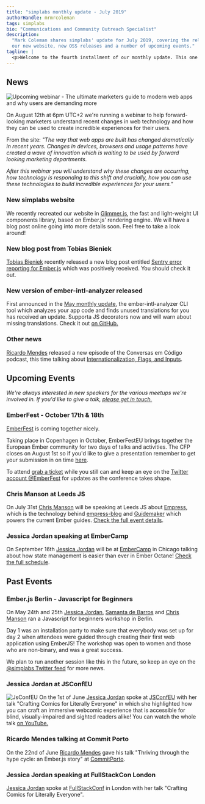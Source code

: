 ```yaml
---
title: "simplabs monthly update - July 2019"
authorHandle: mrmrcoleman
tags: simplabs
bio: "Communications and Community Outreach Specialist"
description:
  "Mark Coleman shares simplabs' update for July 2019, covering the release of
  our new website, new OSS releases and a number of upcoming events."
tagline: |
  <p>Welcome to the fourth installment of our monthly update. This one is later than expected but still packed with all the events and activities that have been happening at simplabs along with the things we're looking forward to. Enjoy.</p>
---
```


## News

![Upcoming webinar - The ultimate marketers guide to modern web apps and why users are demanding more](/assets/images/posts/2019-07-24-july-monthly-update/simplabs-webinar-modern-web-apps-for-marketers.png#@600-1200)

On August 12th at 6pm UTC+2 we're running a webinar to help forward-looking
marketers understand recent changes in web technology and how they can be used
to create incredible experiences for their users.

From the site: _"The way that web apps are built has changed dramatically in
recent years. Changes in devices, browsers and usage patterns have created a
wave of innovation which is waiting to be used by forward looking marketing
departments._

_After this webinar you will understand why these changes are occurring, how
technology is responding to this shift and crucially, how you can use these
technologies to build incredible experiences for your users."_

### New simplabs website

We recently recreated our website in [Glimmer.js](https://glimmerjs.com/), the
fast and light-weight UI components library, based on Ember.js' rendering
engine. We will have a blog post online going into more details soon. Feel free
to take a look around!

### New blog post from Tobias Bieniek

[Tobias Bieniek](https://twitter.com/TobiasBieniek) recently released a new blog
post entitled
[Sentry error reporting for Ember.js](/blog/2019/07/15/sentry-and-ember/) which
was positively received. You should check it out.

### New version of ember-intl-analyzer released

First announced in the
[May monthly update](/blog/2019/05/10/may-monthly-update), the
ember-intl-analyzer CLI tool which analyzes your app code and finds unused
translations for you has received an update. Supporta JS decorators now and will
warn about missing translations. Check it out
[on GitHub.](https://github.com/mainmatter/ember-intl-analyzer)

### Other news

[Ricardo Mendes](https://twitter.com/locks) released a new episode of the
Conversas em Código podcast, this time talking about
[Internationalization, Flags, and Inputs](https://trello.com/c/8W25cdsV/28-episode-19-of-locks-portuguese-podcast).

## Upcoming Events

_We're always interested in new speakers for the various meetups we're involved
in. If you'd like to give a talk, [please get in touch.](/contact/)_

### EmberFest - October 17th & 18th

[EmberFest](https://emberfest.eu/) is coming together nicely.

Taking place in Copenhagen in October, EmberFestEU brings together the European
Ember community for two days of talks and activities. The CFP closes on August
1st so if you'd like to give a presentation remember to get your submission in
on time [here](https://cfp.emberfest.eu/events/emberfest-2019).

To attend [grab a ticket](https://emberfest.eu/) while you still can and keep an
eye on the [Twitter account @EmberFest](https://twitter.com/EmberFest) for
updates as the conference takes shape.

### Chris Manson at Leeds JS

On July 31st [Chris Manson](https://twitter.com/real_ate/) will be speaking at
Leeds JS about [Empress](https://github.com/empress), which is the technology
behind [empress-blog](https://github.com/empress/empress-blog) and
[Guidemaker](https://github.com/empress/guidemaker) which powers the current
Ember guides.
[Check the full event details](https://leedsjs.com/events/2019-07-31/).

### Jessica Jordan speaking at EmberCamp

On September 16th [Jessica Jordan](https://twitter.com/jjordan_dev) will be at
[EmberCamp](http://embercamp.com/) in Chicago talking about how state management
is easier than ever in Ember Octane!
[Check the full schedule](http://embercamp.com/).

## Past Events

### Ember.js Berlin - Javascript for Beginners

On May 24th and 25th [Jessica Jordan](https://twitter.com/jjordan_dev),
[Samanta de Barros](https://twitter.com/sami_dbc) and
[Chris Manson](https://twitter.com/real_ate/) ran a Javascript for beginners
workshop in Berlin.

Day 1 was an installation party to make sure that everybody was set up for day 2
when attendees were guided through creating their first web application using
EmberJS! The workshop was open to women and those who are non-binary, and was a
great success.

We plan to run another session like this in the future, so keep an eye on the
[@simplabs Twitter feed](https://twitter.com/simplabs) for more news.

### Jessica Jordan at JSConfEU

![JsConfEU](/assets/images/posts/2019-05-10-may-monthly-update/jsconfeu.png) On
the 1st of June [Jessica Jordan](https://twitter.com/jjordan_dev) spoke at
[JSConfEU](https://2019.jsconf.eu/) with her talk "Crafting Comics for Literally
Everyone" in which she highlighted how you can craft an immersive webcomic
experience that is accessible for blind, visually-impaired and sighted readers
alike! You can watch the whole talk
[on YouTube.](https://www.youtube.com/watch?v=BPmuR4mAQaw)

### Ricardo Mendes talking at Commit Porto

On the 22nd of June [Ricardo Mendes](https://twitter.com/locks) gave his talk
"Thriving through the hype cycle: an Ember.js story" at
[CommitPorto](https://commitporto.com/).

### Jessica Jordan speaking at FullStackCon London

[Jessica Jordan](https://twitter.com/jjordan_dev) spoke at
[FullStackConf](https://skillsmatter.com/conferences/11213-fullstack-london-2019-the-conference-on-javascript-node-and-internet-of-things)
in London with her talk "Crafting Comics for Literally Everyone".
